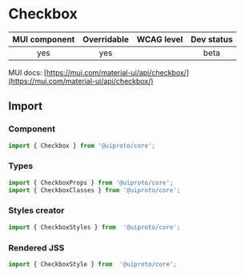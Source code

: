 # Checkbox

MUI component | Overridable | WCAG level | Dev status
:-----------: | :---------: | :--------: | :------------:
yes | yes | | beta

MUI docs: [https://mui.com/material-ui/api/checkbox/](https://mui.com/material-ui/api/checkbox/)

## Import

### Component
```javascript
import { Checkbox } from '@uiproto/core';
```
### Types
```javascript
import { CheckboxProps } from '@uiproto/core';
import { CheckboxClasses } from '@uiproto/core';
```

### Styles creator
```javascript
import { CheckboxStyles } from  '@uiproto/core';
```

### Rendered JSS
```javascript
import { CheckboxStyle } from  '@uiproto/core';
```
